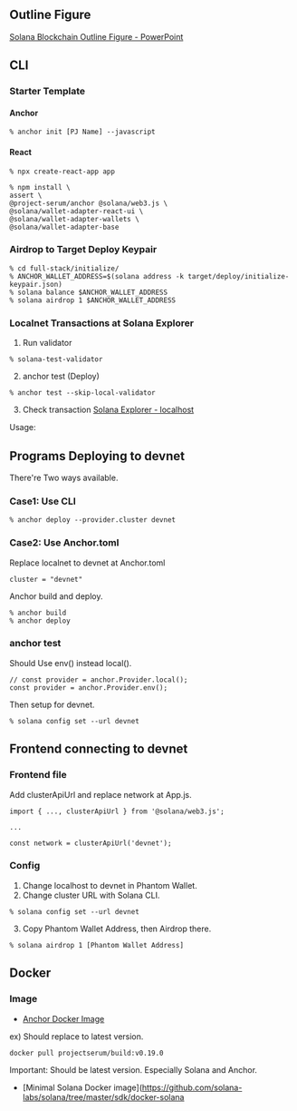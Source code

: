 ## Outline Figure
[Solana Blockchain Outline Figure - PowerPoint](https://github.com/256hax/solana-anchor-react-minimal-example/blob/main/docs/Solana_Blockchain_Outline_Figure.pptx)
## CLI
### Starter Template
#### Anchor
```
% anchor init [PJ Name] --javascript
```

#### React
```
% npx create-react-app app

% npm install \
assert \
@project-serum/anchor @solana/web3.js \
@solana/wallet-adapter-react-ui \
@solana/wallet-adapter-wallets \
@solana/wallet-adapter-base
```

### Airdrop to Target Deploy Keypair
```
% cd full-stack/initialize/
% ANCHOR_WALLET_ADDRESS=$(solana address -k target/deploy/initialize-keypair.json)
% solana balance $ANCHOR_WALLET_ADDRESS
% solana airdrop 1 $ANCHOR_WALLET_ADDRESS
```

### Localnet Transactions at Solana Explorer
1. Run validator
```
% solana-test-validator
```

2. anchor test (Deploy)
```
% anchor test --skip-local-validator
```

3. Check transaction
[Solana Explorer - localhost](https://explorer.solana.com/?cluster=custom)

Usage:

## Programs Deploying to devnet
There're Two ways available.

### Case1: Use CLI
```
% anchor deploy --provider.cluster devnet
```

### Case2: Use Anchor.toml
Replace localnet to devnet at Anchor.toml
```
cluster = "devnet"
```

Anchor build and deploy.
```
% anchor build
% anchor deploy
```

### anchor test
Should Use env() instead local().
```
// const provider = anchor.Provider.local();
const provider = anchor.Provider.env();
```

Then setup for devnet.
```
% solana config set --url devnet
```

## Frontend connecting to devnet
### Frontend file
Add clusterApiUrl and replace network at App.js.
```
import { ..., clusterApiUrl } from '@solana/web3.js';

...

const network = clusterApiUrl('devnet');
```

### Config
1. Change localhost to devnet in Phantom Wallet.
2. Change cluster URL with Solana CLI.
```
% solana config set --url devnet
```
3. Copy Phantom Wallet Address, then Airdrop there.
```
% solana airdrop 1 [Phantom Wallet Address]
```

## Docker
### Image
- [Anchor Docker Image](https://project-serum.github.io/anchor/getting-started/verification.html#images)  

ex) Should replace to latest version.
```
docker pull projectserum/build:v0.19.0
```

Important: Should be latest version. Especially Solana and Anchor.

- [Minimal Solana Docker image](https://github.com/solana-labs/solana/tree/master/sdk/docker-solana
